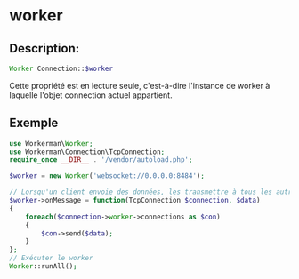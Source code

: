 # worker
## Description:
```php
Worker Connection::$worker
```

Cette propriété est en lecture seule, c'est-à-dire l'instance de worker à laquelle l'objet connection actuel appartient.


## Exemple

```php
use Workerman\Worker;
use Workerman\Connection\TcpConnection;
require_once __DIR__ . '/vendor/autoload.php';

$worker = new Worker('websocket://0.0.0.0:8484');

// Lorsqu'un client envoie des données, les transmettre à tous les autres clients maintenus par le processus actuel
$worker->onMessage = function(TcpConnection $connection, $data)
{
    foreach($connection->worker->connections as $con)
    {
        $con->send($data);
    }
};
// Exécuter le worker
Worker::runAll();
```
